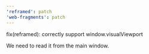 ```yaml
---
'reframed': patch
'web-fragments': patch
---
```


fix(reframed): correctly support window.visualViewport

We need to read it from the main window.
